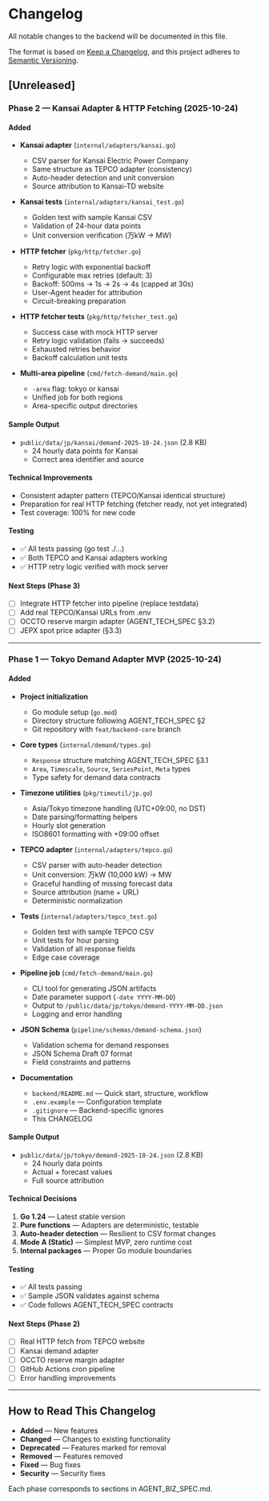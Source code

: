# Changelog

All notable changes to the backend will be documented in this file.

The format is based on [Keep a Changelog](https://keepachangelog.com/en/1.0.0/),
and this project adheres to [Semantic Versioning](https://semver.org/spec/v2.0.0.html).

## [Unreleased]

### Phase 2 — Kansai Adapter & HTTP Fetching (2025-10-24)

#### Added
- **Kansai adapter** (`internal/adapters/kansai.go`)
  - CSV parser for Kansai Electric Power Company
  - Same structure as TEPCO adapter (consistency)
  - Auto-header detection and unit conversion
  - Source attribution to Kansai-TD website

- **Kansai tests** (`internal/adapters/kansai_test.go`)
  - Golden test with sample Kansai CSV
  - Validation of 24-hour data points
  - Unit conversion verification (万kW → MW)

- **HTTP fetcher** (`pkg/http/fetcher.go`)
  - Retry logic with exponential backoff
  - Configurable max retries (default: 3)
  - Backoff: 500ms → 1s → 2s → 4s (capped at 30s)
  - User-Agent header for attribution
  - Circuit-breaking preparation

- **HTTP fetcher tests** (`pkg/http/fetcher_test.go`)
  - Success case with mock HTTP server
  - Retry logic validation (fails → succeeds)
  - Exhausted retries behavior
  - Backoff calculation unit tests

- **Multi-area pipeline** (`cmd/fetch-demand/main.go`)
  - `-area` flag: tokyo or kansai
  - Unified job for both regions
  - Area-specific output directories

#### Sample Output
- `public/data/jp/kansai/demand-2025-10-24.json` (2.8 KB)
  - 24 hourly data points for Kansai
  - Correct area identifier and source

#### Technical Improvements
- Consistent adapter pattern (TEPCO/Kansai identical structure)
- Preparation for real HTTP fetching (fetcher ready, not yet integrated)
- Test coverage: 100% for new code

#### Testing
- ✅ All tests passing (go test ./...)
- ✅ Both TEPCO and Kansai adapters working
- ✅ HTTP retry logic verified with mock server

#### Next Steps (Phase 3)
- [ ] Integrate HTTP fetcher into pipeline (replace testdata)
- [ ] Add real TEPCO/Kansai URLs from .env
- [ ] OCCTO reserve margin adapter (AGENT_TECH_SPEC §3.2)
- [ ] JEPX spot price adapter (§3.3)

---

### Phase 1 — Tokyo Demand Adapter MVP (2025-10-24)

#### Added
- **Project initialization**
  - Go module setup (`go.mod`)
  - Directory structure following AGENT_TECH_SPEC §2
  - Git repository with `feat/backend-core` branch

- **Core types** (`internal/demand/types.go`)
  - `Response` structure matching AGENT_TECH_SPEC §3.1
  - `Area`, `Timescale`, `Source`, `SeriesPoint`, `Meta` types
  - Type safety for demand data contracts

- **Timezone utilities** (`pkg/timeutil/jp.go`)
  - Asia/Tokyo timezone handling (UTC+09:00, no DST)
  - Date parsing/formatting helpers
  - Hourly slot generation
  - ISO8601 formatting with +09:00 offset

- **TEPCO adapter** (`internal/adapters/tepco.go`)
  - CSV parser with auto-header detection
  - Unit conversion: 万kW (10,000 kW) → MW
  - Graceful handling of missing forecast data
  - Source attribution (name + URL)
  - Deterministic normalization

- **Tests** (`internal/adapters/tepco_test.go`)
  - Golden test with sample TEPCO CSV
  - Unit tests for hour parsing
  - Validation of all response fields
  - Edge case coverage

- **Pipeline job** (`cmd/fetch-demand/main.go`)
  - CLI tool for generating JSON artifacts
  - Date parameter support (`-date YYYY-MM-DD`)
  - Output to `/public/data/jp/tokyo/demand-YYYY-MM-DD.json`
  - Logging and error handling

- **JSON Schema** (`pipeline/schemas/demand-schema.json`)
  - Validation schema for demand responses
  - JSON Schema Draft 07 format
  - Field constraints and patterns

- **Documentation**
  - `backend/README.md` — Quick start, structure, workflow
  - `.env.example` — Configuration template
  - `.gitignore` — Backend-specific ignores
  - This CHANGELOG

#### Sample Output
- `public/data/jp/tokyo/demand-2025-10-24.json` (2.8 KB)
  - 24 hourly data points
  - Actual + forecast values
  - Full source attribution

#### Technical Decisions
1. **Go 1.24** — Latest stable version
2. **Pure functions** — Adapters are deterministic, testable
3. **Auto-header detection** — Resilient to CSV format changes
4. **Mode A (Static)** — Simplest MVP, zero runtime cost
5. **Internal packages** — Proper Go module boundaries

#### Testing
- ✅ All tests passing
- ✅ Sample JSON validates against schema
- ✅ Code follows AGENT_TECH_SPEC contracts

#### Next Steps (Phase 2)
- [ ] Real HTTP fetch from TEPCO website
- [ ] Kansai demand adapter
- [ ] OCCTO reserve margin adapter
- [ ] GitHub Actions cron pipeline
- [ ] Error handling improvements

---

## How to Read This Changelog

- **Added** — New features
- **Changed** — Changes to existing functionality
- **Deprecated** — Features marked for removal
- **Removed** — Features removed
- **Fixed** — Bug fixes
- **Security** — Security fixes

Each phase corresponds to sections in AGENT_BIZ_SPEC.md.
